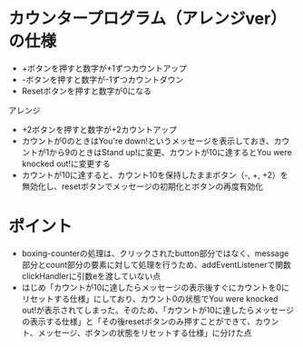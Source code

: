 # カウンタープログラム（アレンジver）の仕様
- +ボタンを押すと数字が+1ずつカウントアップ
- -ボタンを押すと数字が-1ずつカウントダウン
- Resetボタンを押すと数字が0になる

アレンジ
- +2ボタンを押すと数字が+2カウントアップ
- カウントが0のときはYou're down!というメッセージを表示しておき、カウントが1から9のときはStand up!に変更、カウントが10に達するとYou were knocked out!に変更する
- カウントが10に達すると、カウント10を保持したままボタン（-, +, +2）を無効化し、resetボタンでメッセージの初期化とボタンの再度有効化

# ポイント
- boxing-counterの処理は、クリックされたbutton部分ではなく、message部分とcount部分の要素に対して処理を行うため、addEventListenerで関数clickHandlerに引数eを渡していない点
- はじめ「カウントが10に達したらメッセージの表示後すぐにカウントを0にリセットする仕様」にしており、カウント0の状態でYou were knocked out!が表示されてしまった。そのため、「カウントが10に達したらメッセージの表示する仕様」と「その後resetボタンのみ押すことができて、カウント、メッセージ、ボタンの状態をリセットする仕様」に分けた点